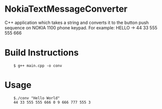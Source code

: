 NokiaTextMessageConverter
=========================

C++ application which takes a string and converts it to the button push sequence on NOKIA 1100 phone keypad. For example: HELLO -> 44 33 555 555 666

Build Instructions
==================

        $ g++ main.cpp -o conv

Usage
=====

        $./conv "Hello World"
        44 33 555 555 666 0 9 666 777 555 3

